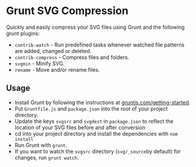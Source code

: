 # Grunt SVG Compression

<object data="svg/unicorn.svgz" type="image/svg+xml"></object>

Quickly and easily compress your SVG files using Grunt and the following grunt plugins:

* `contrib-watch` - Run predefined tasks whenever watched file patterns are added, changed or deleted.
* `contrib-compress` - Compress files and folders.
* `svgmin` - Minify SVG.
* `rename` - Move and/or rename files.

## Usage
* Install Grunt by following the instructions at [gruntjs.com/getting-started](http://gruntjs.com/getting-started).
* Put `Gruntfile.js` and `package.json` into the root of your project directory.
* Update the keys `svgsrc` and `svgdest` in `package.json` to reflect the location of your SVG files before and after conversion
* cd into your project directory and install the dependencies with `nom install`
* Run Grunt with `grunt`.
* If you want to watch the `svgsrc` directory (`svg/_source`by default) for changes, run `grunt watch`.